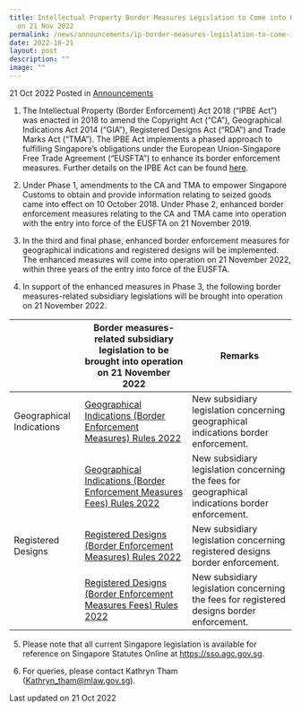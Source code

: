 ```yaml
---
title: Intellectual Property Border Measures Legislation to Come into Operation
  on 21 Nov 2022
permalink: /news/announcements/ip-border-measures-legislation-to-come-into-operation-on-21nov2022/
date: 2022-10-21
layout: post
description: ""
image: ""
---
```

21 Oct 2022 Posted in [Announcements](/news/announcements)


1. The Intellectual Property (Border Enforcement) Act 2018 (“IPBE Act”) was enacted in 2018 to amend the Copyright Act (“CA”), Geographical Indications Act 2014 (“GIA”), Registered Designs Act (“RDA”) and Trade Marks Act (“TMA”).  The IPBE Act implements a phased approach to fulfilling Singapore’s obligations under the European Union-Singapore Free Trade Agreement (“EUSFTA”) to enhance its border enforcement measures.  Further details on the IPBE Act can be found [here](https://www.mlaw.gov.sg/news/press-releases/factsheet-on-intellectual-property--border-enforcement--bill).


2. Under Phase 1, amendments to the CA and TMA to empower Singapore Customs to obtain and provide information relating to seized goods came into effect on 10 October 2018.  Under Phase 2, enhanced border enforcement measures relating to the CA and TMA came into operation with the entry into force of the EUSFTA on 21 November 2019. 


3. In the third and final phase, enhanced border enforcement measures for geographical indications and registered designs will be implemented. The enhanced measures will come into operation on 21 November 2022, within three years of the entry into force of the EUSFTA.  


4. In support of the enhanced measures in Phase 3, the following border measures-related subsidiary legislations will be brought into operation on 21 November 2022. 

|  | **Border measures-related subsidiary legislation to be brought into operation on 21 November 2022** | **Remarks** |
| -------- | -------- | -------- |
| Geographical Indications     | [Geographical Indications (Border Enforcement Measures) Rules 2022](/files/IPBE_GI(BEM)_2022.pdf) | New subsidiary legislation concerning geographical indications border enforcement. |
|     | [Geographical Indications (Border Enforcement Measures Fees) Rules 2022](/files/IPBE_GI(BEM-FEES)_2022.pdf) | New subsidiary legislation concerning the fees for geographical indications border enforcement. |
| Registered Designs | [Registered Designs (Border Enforcement Measures) Rules 2022](/files/IPBE_RD(BEM)_2022.pdf) | New subsidiary legislation concerning registered designs border enforcement. |
|  | [Registered Designs (Border Enforcement Measures Fees) Rules 2022](/files/IPBE_RD(BEM-FEES)_2022.pdf) | New subsidiary legislation concerning the fees for registered designs border enforcement. |

5. Please note that all current Singapore legislation is available for reference on Singapore Statutes Online at https://sso.agc.gov.sg.


6. For queries, please contact Kathryn Tham (Kathryn_tham@mlaw.gov.sg).


<p class="right-side-updated">Last updated on 21 Oct 2022</p>